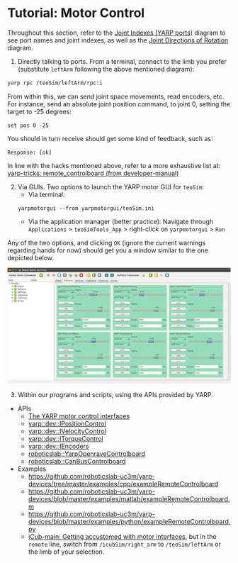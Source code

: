 # Tutorial: Motor Control

Throughout this section, refer to the [Joint Indexes (YARP ports)](diagrams.html#joint-indexes)  diagram to see port names and joint indexes, as well as the [Joint Directions of Rotation](diagrams.html#joint-directions-of-rotation) diagram.

1. Directly talking to ports. From a terminal, connect to the limb you prefer (substitute `leftArm` following the above mentioned diagram):

  ```bash
  yarp rpc /teoSim/leftArm/rpc:i
  ```

  From within this, we can send joint space movements, read encoders, etc. For instance, send an absolute joint position command, to joint 0, setting the target to -25 degrees:

  ```
  set pos 0 -25
  ```

  You should in turn receive should get some kind of feedback, such as:

  ```
  Response: [ok]
  ```

  In line with the hacks mentioned above, refer to a more exhaustive list at: [yarp-tricks: remote_controlboard (from developer-manual)](http://robots.uc3m.es/gitbook-developer-manual/appendix/yarp-tricks.html#remotecontrolboard)

2. Via GUIs. Two options to launch the YARP motor GUI for `teoSim`:
    - Via terminal:
    ```
    yarpmotorgui --from yarpmotorgui/teoSim.ini
    ```
    - Via the application manager (better practice): Navigate through `Applications` > `teoSimTools_App` > right-click on `yarpmotorgui` > `Run`

  Any of the two options, and clicking `OK` (ignore the current warnings regarding hands for now) should get you a window similar to the one depicted below.

  ![yarpmotorgui](../fig/teo-yarpmotorgui.png)

3. Within our programs and scripts, using the APIs provided by YARP.
  - APIs
    - [The YARP motor control interfaces](https://www.yarp.it/yarp_motor_control.html)
    - [yarp::dev::IPositionControl](https://www.yarp.it/classyarp_1_1dev_1_1IPositionControl.html)
    - [yarp::dev::IVelocityControl](https://www.yarp.it/classyarp_1_1dev_1_1IVelocityControl.html)
    - [yarp::dev::ITorqueControl](https://www.yarp.it/classyarp_1_1dev_1_1ITorqueControl.html)
    - [yarp::dev::IEncoders](https://www.yarp.it/classyarp_1_1dev_1_1IEncoders.html)
    - [roboticslab::YarpOpenraveControlboard](http://robots.uc3m.es/dox-openrave-yarp-plugins/classroboticslab_1_1YarpOpenraveControlboard.html)
    - [roboticslab::CanBusControlboard](http://robots.uc3m.es/dox-yarp-devices/classroboticslab_1_1CanBusControlboard.html)
  - Examples
    - https://github.com/roboticslab-uc3m/yarp-devices/tree/master/examples/cpp/exampleRemoteControlboard
    - https://github.com/roboticslab-uc3m/yarp-devices/blob/master/examples/matlab/exampleRemoteControlboard.m
    - https://github.com/roboticslab-uc3m/yarp-devices/blob/master/examples/python/exampleRemoteControlboard.py
    - [iCub-main: Getting accustomed with motor interfaces](https://robotology.github.io/robotology-documentation/doc/html/icub_motor_control_tutorial.html), but in the `remote` line, switch from `/icubSim/right_arm` to `/teoSim/leftArm` or the limb of your selection.
